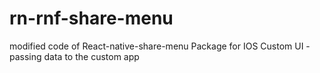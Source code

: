# rn-rnf-share-menu
modified code of React-native-share-menu Package for IOS Custom UI - passing data to the custom app
